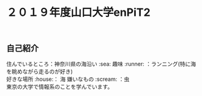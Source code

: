 # ２０１９年度山口大学enPiT2   
　　  
自己紹介
---------
住んでいるところ：神奈川県の海沿い  \:sea:
趣味 \:runner: ：ランニング(特に海を眺めながら走るのが好き)  
好きな場所 \:house:： 海 
嫌いなもの \:scream: ：虫  
東京の大学で情報系のことを学んでいます。
